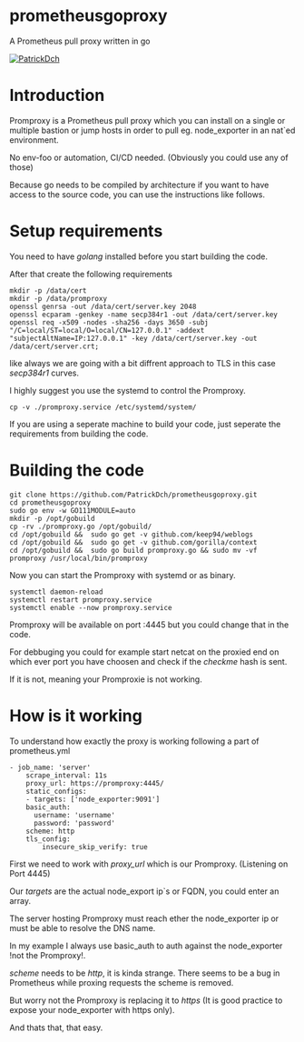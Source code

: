 # prometheusgoproxy
A Prometheus pull proxy written in go

[![PatrickDch](https://img.shields.io/badge/PatrickDch-github-green)](https://github.com/PatrickDch)

# Introduction
Promproxy is a Prometheus pull proxy which you can install on a single or multiple bastion or jump hosts in order to pull eg. node_exporter in an nat`ed environment.

No env-foo or automation, CI/CD needed. (Obviously you could use any of those)

Because go needs to be compiled by architecture if you want to have access to the source code, you can use the instructions like follows.

# Setup requirements
You need to have *golang* installed before you start building the code.

After that create the following requirements
```
mkdir -p /data/cert
mkdir -p /data/promproxy
openssl genrsa -out /data/cert/server.key 2048
openssl ecparam -genkey -name secp384r1 -out /data/cert/server.key
openssl req -x509 -nodes -sha256 -days 3650 -subj "/C=local/ST=local/O=local/CN=127.0.0.1" -addext "subjectAltName=IP:127.0.0.1" -key /data/cert/server.key -out /data/cert/server.crt;
```
like always we are going with a bit diffrent approach to TLS in this case *secp384r1* curves.

I highly suggest you use the systemd to control the Promproxy.
```
cp -v ./promproxy.service /etc/systemd/system/
```

If you are using a seperate machine to build your code, just seperate the requirements from building the code.

# Building the code
```
git clone https://github.com/PatrickDch/prometheusgoproxy.git
cd prometheusgoproxy
sudo go env -w GO111MODULE=auto
mkdir -p /opt/gobuild
cp -rv ./promproxy.go /opt/gobuild/
cd /opt/gobuild &&  sudo go get -v github.com/keep94/weblogs
cd /opt/gobuild &&  sudo go get -v github.com/gorilla/context
cd /opt/gobuild &&  sudo go build promproxy.go && sudo mv -vf promproxy /usr/local/bin/promproxy
```
Now you can start the Promproxy with systemd or as binary.
```
systemctl daemon-reload
systemctl restart promproxy.service
systemctl enable --now promproxy.service
```
Promproxy will be available on port :4445 but you could change that in the code.

For debbuging you could for example start netcat on the proxied end on which ever port you have choosen and check if the *checkme* hash is sent.

If it is not, meaning your Promproxie is not working.

# How is it working
To understand how exactly the proxy is working following a part of prometheus.yml

```
- job_name: 'server'
    scrape_interval: 11s
    proxy_url: https://promproxy:4445/
    static_configs:
    - targets: ['node_exporter:9091']
    basic_auth:
      username: 'username'
      password: 'password'
    scheme: http
    tls_config:
        insecure_skip_verify: true
```

First we need to work with *proxy_url* which is our Promproxy. (Listening on Port 4445)

Our *targets* are the actual node_export ip`s or FQDN, you could enter an array.

The server hosting Promproxy must reach ether the node_exporter ip or must be able to resolve the DNS name.

In my example I always use basic_auth to auth against the node_exporter !not the Promproxy!.

*scheme* needs to be *http*, it is kinda strange. There seems to be a bug in Prometheus while proxing requests the scheme is removed. 

But worry not the Promproxy is replacing it to *https* (It is good practice to expose your node_exporter with https only).

And thats that, that easy.
